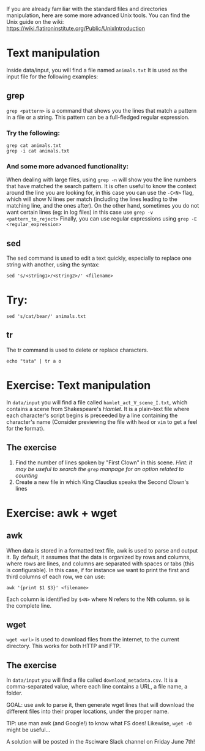 If you are already familiar with the standard files and directories manipulation, here are some more advanced Unix tools.
You can find the Unix guide on the wiki: https://wiki.flatironinstitute.org/Public/UnixIntroduction

# Text manipulation
Inside data/input, you will find a file named `animals.txt` It is used as the input file for the following examples:

## grep
`grep <pattern>` is a command that shows you the lines that match a pattern in a file or a string. This pattern can be a full-fledged regular expression.
### Try the following:
```console
grep cat animals.txt
grep -i cat animals.txt
```

### And some more advanced functionality:
When dealing with large files, using `grep -n` will show you the line numbers that have matched the search pattern.
It is often useful to know the context around the line you are looking for, in this case you can use the `-C<N>` flag, which will show N lines per match (including the lines leading to the matching line, and the ones after).
On the other hand, sometimes you do not want certain lines (eg: in log files) in this case use `grep -v <pattern_to_reject>`
Finally, you can use regular expressions using `grep -E <regular_expression>`

## sed
The sed command is used to edit a text quickly, especially to replace one string with another, using the syntax:
```console
sed 's/<string1>/<string2>/' <filename>
```
# Try:
```console
sed 's/cat/bear/' animals.txt
```

## tr
The tr command is used to delete or replace characters.
```console
echo "tata" | tr a o
```

# Exercise: Text manipulation
In `data/input` you will find a file called `hamlet_act_V_scene_I.txt`, which contains a scene from Shakespeare's _Hamlet_. It is a plain-text file where each character's script begins is preceeded by a line containing the character's name (Consider previewing the file with `head` or `vim` to get a feel for the format).
## The exercise
1) Find the number of lines spoken by "First Clown" in this scene.  _Hint: It may be useful to search the `grep` manpage for an option related to counting_
2) Create a new file in which King Claudius speaks the Second Clown's lines

# Exercise: awk + wget
## awk
When data is stored in a formatted text file, awk is used to parse and output it. By default, it assumes that the data is organized by rows and columns, where rows are lines, and columns are separated with spaces or tabs (this is configurable). In this case, if for instance we want to print the first and third columns of each row, we can use:
```console
awk '{print $1 $3}' <filename>
```
Each column is identified by `$<N>` where N refers to the Nth column. `$0` is the complete line.

## wget
`wget <url>` is used to download files from the internet, to the current directory. This works for both HTTP and FTP.

## The exercise
In `data/input` you will find a file called `download_metadata.csv`.
It is a comma-separated value, where each line contains a URL, a file name, a folder.

GOAL: use awk to parse it, then generate wget lines that will download the different files into their proper locations, under the proper name.

TIP: use man awk (and Google!) to know what FS does! Likewise, `wget -O` might be useful...

A solution will be posted in the #sciware Slack channel on Friday June 7th!
